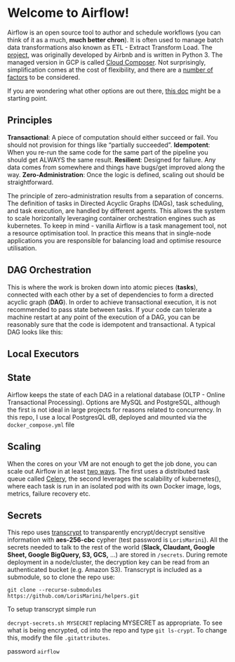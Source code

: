 Welcome to Airflow!
===============================================================================

Airflow is an open source tool to author and schedule workflows (you can think of it as a much, **much better chron**). It is often used to manage batch data transformations also known as ETL - Extract Transform Load. The [project](https://github.com/apache/airflow), was originally developed by Airbnb and is written in Python 3. The managed version in GCP is called [Cloud Composer](). Not surprisingly, simplification comes at the cost of flexibility, and there are a [number of factors](https://paper.dropbox.com/doc/Cloud-Composer--Aj2xjfXGAtMaEP~LvV4uaPzoAg-q14602O2N3PoxXP3xLnlt) to be considered.

If you are wondering what other options are out there, [this doc](https://paper.dropbox.com/doc/Tooling-Workflow-Orchestration--Aj21verpo8ROSiat0UeaGkV3Ag-i7ey1rnUSEEvIQaFAcuQz) might be a starting point.

## Principles

**Transactional**: A piece of computation should either succeed or fail. You should not provision for things like “partially succeeded”.
**Idempotent**: When you re-run the same code for the same part of the pipeline you should get ALWAYS the same result.
**Resilient**: Designed for failure. Any data comes from somewhere and things have bugs/get improved along the way.
**Zero-Administration**: Once the logic is defined, scaling out should be straightforward.

The principle of zero-administration results from a separation of concerns. The definition of tasks in Directed Acyclic Graphs (DAGs), task scheduling, and task execution, are handled by different agents. This allows the system to scale horizontally leveraging container orchestration engines such as kubernetes. To keep in mind - vanilla Airflow is a task management tool, not a resource optimisation tool. In practice this means that in single-node applications you are responsible for balancing load and optimise resource utilisation.  

## DAG Orchestration

This is where the work is broken down into atomic pieces (**tasks**), connected with each other by a set of dependencies to form a directed acyclic graph (**DAG**). In order to achieve transactional execution, it is not recommended to pass state between tasks. If your code can tolerate a machine restart at any point of the execution of a DAG, you can be reasonably sure that the code is idempotent and transactional. A typical DAG looks like this:

## Local Executors


## State
Airflow keeps the state of each DAG in a relational database (OLTP - Online Transactional Processing). Options are MySQL and PostgreSQL, although the first is not ideal in large projects for reasons related to concurrency. In this repo, I use a local PostgresQL dB, deployed and mounted via the `docker_compose.yml` file

## Scaling

When the cores on your VM are not enough to get the job done, you can scale out Airflow in at least [two ways](https://paper.dropbox.com/doc/Scaling-Out-Airflow--Aj0ISuhrbfc7CmwPNMbHyhgBAg-NFbqIBfvkevcVOj7huwT3). The first uses a distributed task queue called [Celery](http://www.celeryproject.org/), the second leverages the scalability of kubernetes(), where each task is run in an isolated pod with its own Docker image, logs, metrics, failure recovery etc.

## Secrets

This repo uses [transcrypt](https://github.com/elasticdog/transcrypt) to transparently encrypt/decrypt sensitive information with **aes-256-cbc** cypher (test password is `LorisMarini`). All the secrets needed to talk to the rest of the world (**Slack, Claudant, Google Sheet, Google BigQuery, S3, GCS,** ...) are stored in `/secrets`. During remote deployment in a node/cluster, the decryption key can be read from an authenticated bucket (e.g. Amazon S3). Transcrypt is included as a submodule, so to clone the repo use:

`git clone --recurse-submodules https://github.com/LorisMarini/helpers.git`

To setup transcrypt simple run

`decrypt-secrets.sh MYSECRET` replacing MYSECRET as appropriate. To see what is being encrypted, cd into the repo and type `git ls-crypt`. To change this, modify the file `.gitattributes`.


password `airflow`
